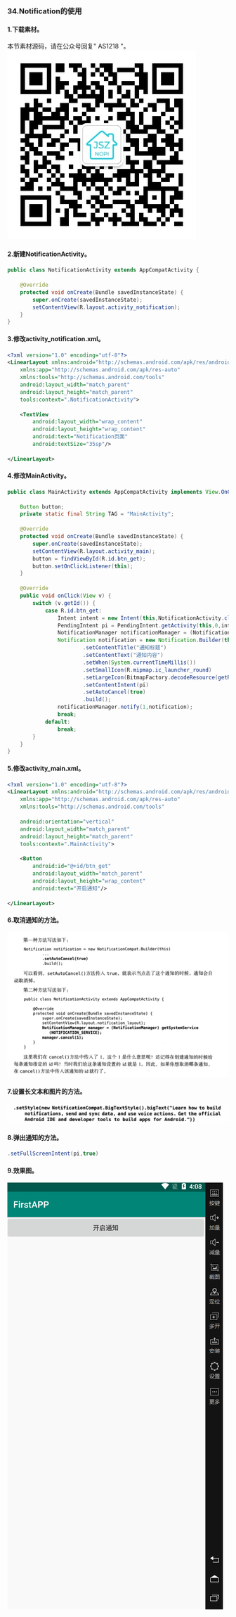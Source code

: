 ### 34.Notification的使用
#### 1.下载素材。
本节素材源码，请在公众号回复" AS1218 "。
![title](https://raw.githubusercontent.com/JSZNopi/JSZImage/master/gitnote/2019/10/30/WXCODE-1572446034519.jpeg)

#### 2.新建NotificationActivity。
```java
public class NotificationActivity extends AppCompatActivity {

    @Override
    protected void onCreate(Bundle savedInstanceState) {
        super.onCreate(savedInstanceState);
        setContentView(R.layout.activity_notification);
    }
}
```

#### 3.修改activity_notification.xml。
```xml
<?xml version="1.0" encoding="utf-8"?>
<LinearLayout xmlns:android="http://schemas.android.com/apk/res/android"
    xmlns:app="http://schemas.android.com/apk/res-auto"
    xmlns:tools="http://schemas.android.com/tools"
    android:layout_width="match_parent"
    android:layout_height="match_parent"
    tools:context=".NotificationActivity">

    <TextView
        android:layout_width="wrap_content"
        android:layout_height="wrap_content"
        android:text="Notification页面"
        android:textSize="35sp"/>

</LinearLayout>
```
#### 4.修改MainActivity。
```java
public class MainActivity extends AppCompatActivity implements View.OnClickListener{

    Button button;
    private static final String TAG = "MainActivity";

    @Override
    protected void onCreate(Bundle savedInstanceState) {
        super.onCreate(savedInstanceState);
        setContentView(R.layout.activity_main);
        button = findViewById(R.id.btn_get);
        button.setOnClickListener(this);
    }

    @Override
    public void onClick(View v) {
        switch (v.getId()) {
            case R.id.btn_get:
                Intent intent = new Intent(this,NotificationActivity.class);
                PendingIntent pi = PendingIntent.getActivity(this,0,intent,0);
                NotificationManager notificationManager = (NotificationManager) getSystemService(NOTIFICATION_SERVICE);
                Notification notification = new Notification.Builder(this)
                        .setContentTitle("通知标题")
                        .setContentText("通知内容")
                        .setWhen(System.currentTimeMillis())
                        .setSmallIcon(R.mipmap.ic_launcher_round)
                        .setLargeIcon(BitmapFactory.decodeResource(getResources(),R.mipmap.ic_launcher))
                        .setContentIntent(pi)
                        .setAutoCancel(true)
                        .build();
                notificationManager.notify(1,notification);
                break;
            default:
                break;
        }
    }
}
```
#### 5.修改activity_main.xml。
```xml
<?xml version="1.0" encoding="utf-8"?>
<LinearLayout xmlns:android="http://schemas.android.com/apk/res/android"
    xmlns:app="http://schemas.android.com/apk/res-auto"
    xmlns:tools="http://schemas.android.com/tools"

    android:orientation="vertical"
    android:layout_width="match_parent"
    android:layout_height="match_parent"
    tools:context=".MainActivity">

    <Button
        android:id="@+id/btn_get"
        android:layout_width="match_parent"
        android:layout_height="wrap_content"
        android:text="开启通知"/>

</LinearLayout>

```

#### 6.取消通知的方法。
![title](https://raw.githubusercontent.com/JSZNopi/JSZImage/master/gitnote/2019/12/18/1-1576656771512.png)

#### 7.设置长文本和图片的方法。
![title](https://raw.githubusercontent.com/JSZNopi/JSZImage/master/gitnote/2019/12/18/2-1576656815036.png)

#### 8.弹出通知的方法。
```java
.setFullScreenIntent(pi,true)
```

#### 9.效果图。
![title](https://raw.githubusercontent.com/JSZNopi/JSZImage/master/gitnote/2019/12/18/3-1576656790244.gif)